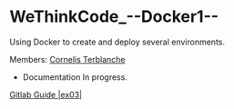 # WeThinkCode_--Docker1--
Using Docker to create and deploy several environments.

Members:
[Cornelis Terblanche](https://www.linkedin.com/in/cterblan/)

- Documentation In progress.

[Gitlab Guide |ex03|](https://medium.com/@1997corry/running-your-own-gitlab-on-docker-community-edition-39c4a8f99553)
